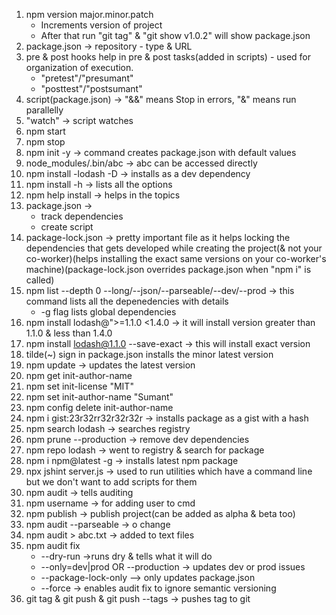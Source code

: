 1. npm version major.minor.patch
    - Increments version of project
    - After that run "git tag" & "git show v1.0.2" will show package.json
2. package.json -> repository - type & URL
3. pre & post hooks help in pre & post tasks(added in scripts) - used for organization of execution.
    - "pretest"/"presumant"
    - "posttest"/"postsumant"
4. script(package.json) -> "&&" means Stop in errors, "&" means run parallelly
5. "watch" -> script watches
6. npm start
7. npm stop
8. npm init -y -> command creates package.json with default values
9. node_modules/.bin/abc -> abc can be accessed directly
10. npm install -lodash -D -> installs as a dev dependency
11. npm install -h -> lists all the options
12. npm help install -> helps in the topics
13. package.json ->
    - track dependencies
    - create script
14. package-lock.json -> pretty important file as it helps locking the dependencies that gets developed while creating the project(& not your co-worker)(helps installing the exact same versions on your co-worker's machine)(package-lock.json overrides package.json when "npm i" is called)
15. npm list --depth 0 --long/--json/--parseable/--dev/--prod -> this command lists all the depenedencies with details
    - -g flag lists global dependencies
16. npm install lodash@">=1.1.0 <1.4.0 -> it will install version greater than 1.1.0 & less than 1.4.0
17. npm install lodash@1.1.0 --save-exact -> this will install exact version
18. tilde(~) sign in package.json installs the minor latest version
19. npm update -> updates the latest version
20. npm get init-author-name
21. npm set init-license "MIT"
22. npm set init-author-name "Sumant"
23. npm config delete init-author-name
24. npm i gist:23r32rr32r32r32r -> installs package as a gist with a hash
25. npm search lodash -> searches registry
26. npm prune --production -> remove dev dependencies
27. npm repo lodash -> went to registry & search for package
28. npm i npm@latest -g -> installs latest npm package
29. npx jshint server.js -> used to run utilities which have a command line but we don't want to add scripts for them
30. npm audit -> tells auditing
31. npm username -> for adding user to cmd
32. npm publish -> publish project(can be added as alpha & beta too)
33. npm audit --parseable -> o change
34. npm audit > abc.txt -> added to text files
35. npm audit fix
    - --dry-run ->runs dry & tells what it will do
    - --only=dev|prod OR --production -> updates dev or prod issues
    - --package-lock-only --> only updates package.json
    - --force -> enables audit fix to ignore semantic versioning
36. git tag & git push & git push --tags -> pushes tag to git